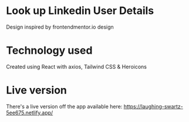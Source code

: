 # Look up Linkedin User Details
Design inspired by frontendmentor.io design

# Technology used
Created using React with axios, Tailwind CSS & Heroicons

# Live version
There's a live version off the app available here: https://laughing-swartz-5ee675.netlify.app/
